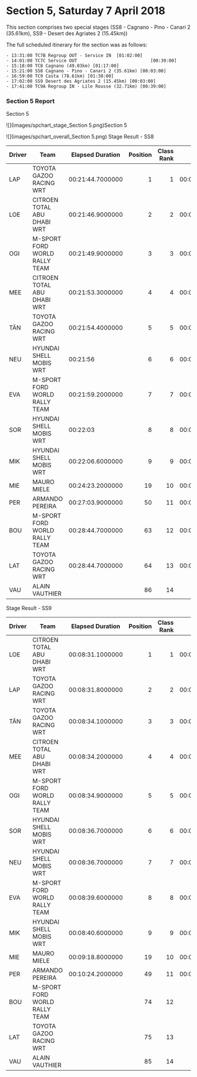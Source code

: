 # Section 5, Saturday 7 April 2018

This section comprises two special stages (SS8 - Cagnano - Pino - Canari 2 (35.61km), SS9 - Desert des Agriates 2 (15.45km))

The full scheduled itinerary for the section was as follows:

	- 13:31:00 TC7B Regroup OUT - Service IN  [01:02:00]
	- 14:01:00 TC7C Service OUT                            [00:30:00]
	- 15:18:00 TC8 Cagnano (49.03km) [01:17:00]
	- 15:21:00 SS8 Cagnano - Pino - Canari 2 (35.61km) [00:03:00]
	- 16:59:00 TC9 Casta (78.61km) [01:38:00]
	- 17:02:00 SS9 Desert des Agriates 2 (15.45km) [00:03:00]
	- 17:41:00 TC9A Regroup IN - Lile Rousse (32.71km) [00:39:00]





### Section 5 Report
Section 5

![](images/spchart_stage_Section 5.png)Section 5

![](images/spchart_overall_Section 5.png)
Stage Result - SS8

|Driver|            Team             |Elapsed Duration|Position|Class Rank|   diffFirst    |    diffPrev    |
|------|-----------------------------|----------------|-------:|---------:|----------------|----------------|
|LAP   |TOYOTA GAZOO RACING WRT      |00:21:44.7000000|       1|         1|00:00:00        |00:00:00        |
|LOE   |CITROEN TOTAL ABU DHABI WRT  |00:21:46.9000000|       2|         2|00:00:02.2000000|00:00:02.2000000|
|OGI   |M-SPORT FORD WORLD RALLY TEAM|00:21:49.9000000|       3|         3|00:00:05.2000000|00:00:03        |
|MEE   |CITROEN TOTAL ABU DHABI WRT  |00:21:53.3000000|       4|         4|00:00:08.6000000|00:00:03.4000000|
|TÄN   |TOYOTA GAZOO RACING WRT      |00:21:54.4000000|       5|         5|00:00:09.7000000|00:00:01.1000000|
|NEU   |HYUNDAI SHELL MOBIS WRT      |00:21:56        |       6|         6|00:00:11.3000000|00:00:01.6000000|
|EVA   |M-SPORT FORD WORLD RALLY TEAM|00:21:59.2000000|       7|         7|00:00:14.5000000|00:00:03.2000000|
|SOR   |HYUNDAI SHELL MOBIS WRT      |00:22:03        |       8|         8|00:00:18.3000000|00:00:03.8000000|
|MIK   |HYUNDAI SHELL MOBIS WRT      |00:22:06.6000000|       9|         9|00:00:21.9000000|00:00:03.6000000|
|MIE   |MAURO MIELE                  |00:24:23.2000000|      19|        10|00:02:38.5000000|00:00:09.1000000|
|PER   |ARMANDO PEREIRA              |00:27:03.9000000|      50|        11|00:05:19.2000000|00:00:00.6000000|
|BOU   |M-SPORT FORD WORLD RALLY TEAM|00:28:44.7000000|      63|        12|00:07:00        |00:00:02        |
|LAT   |TOYOTA GAZOO RACING WRT      |00:28:44.7000000|      64|        13|00:07:00        |00:00:00        |
|VAU   |ALAIN VAUTHIER               |                |      86|        14|                |                |




Stage Result - SS9

|Driver|            Team             |Elapsed Duration|Position|Class Rank|   diffFirst    |    diffPrev    |
|------|-----------------------------|----------------|-------:|---------:|----------------|----------------|
|LOE   |CITROEN TOTAL ABU DHABI WRT  |00:08:31.1000000|       1|         1|00:00:00        |00:00:00        |
|LAP   |TOYOTA GAZOO RACING WRT      |00:08:31.8000000|       2|         2|00:00:00.7000000|00:00:00.7000000|
|TÄN   |TOYOTA GAZOO RACING WRT      |00:08:34.1000000|       3|         3|00:00:03        |00:00:02.3000000|
|MEE   |CITROEN TOTAL ABU DHABI WRT  |00:08:34.2000000|       4|         4|00:00:03.1000000|00:00:00.1000000|
|OGI   |M-SPORT FORD WORLD RALLY TEAM|00:08:34.9000000|       5|         5|00:00:03.8000000|00:00:00.7000000|
|SOR   |HYUNDAI SHELL MOBIS WRT      |00:08:36.7000000|       6|         6|00:00:05.6000000|00:00:01.8000000|
|NEU   |HYUNDAI SHELL MOBIS WRT      |00:08:36.7000000|       7|         7|00:00:05.6000000|00:00:00        |
|EVA   |M-SPORT FORD WORLD RALLY TEAM|00:08:39.6000000|       8|         8|00:00:08.5000000|00:00:02.9000000|
|MIK   |HYUNDAI SHELL MOBIS WRT      |00:08:40.6000000|       9|         9|00:00:09.5000000|00:00:01        |
|MIE   |MAURO MIELE                  |00:09:18.8000000|      19|        10|00:00:47.7000000|00:00:01.2000000|
|PER   |ARMANDO PEREIRA              |00:10:24.2000000|      49|        11|00:01:53.1000000|00:00:00.6000000|
|BOU   |M-SPORT FORD WORLD RALLY TEAM|                |      74|        12|                |                |
|LAT   |TOYOTA GAZOO RACING WRT      |                |      75|        13|                |                |
|VAU   |ALAIN VAUTHIER               |                |      85|        14|                |                |



